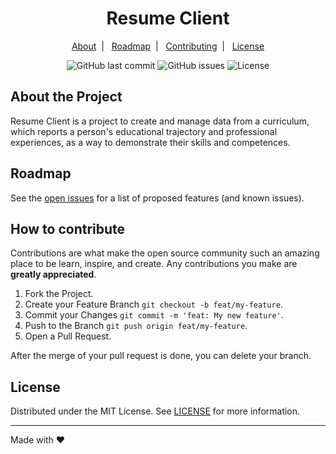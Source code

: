 <h1 align="center">
  Resume Client
</h1>

<p align="center">
  <a href="#about-the-project">About</a>&nbsp;&nbsp;|&nbsp;&nbsp;
  <a href="#roadmap">Roadmap</a>&nbsp;&nbsp;|&nbsp;&nbsp;
  <a href="#how-to-contribute">Contributing</a>&nbsp;&nbsp;|&nbsp;&nbsp;
  <a href="#license">License</a>
</p>

<p align="center">
  <img alt="GitHub last commit" src="https://img.shields.io/github/last-commit/Hacksbr/resume-client?style=plastic" />
  <img alt="GitHub issues" src="https://img.shields.io/github/issues/Hacksbr/resume-client?style=plastic" />
  <img alt="License" src="https://img.shields.io/github/license/Hacksbr/resume-client?style=plastic" />
</p>

## About the Project

Resume Client is a project to create and manage data from a curriculum, which reports a person's educational trajectory and professional experiences, as a way to demonstrate their skills and competences.


## Roadmap

See the [open issues](https://github.com/Hacksbr/resume-client/issues) for a list of proposed features (and known issues).


## How to contribute

Contributions are what make the open source community such an amazing place to be learn, inspire, and create. Any contributions you make are **greatly appreciated**.

1. Fork the Project.
2. Create your Feature Branch `git checkout -b feat/my-feature`.
3. Commit your Changes `git commit -m 'feat: My new feature'`.
4. Push to the Branch `git push origin feat/my-feature`.
5. Open a Pull Request.

After the merge of your pull request is done, you can delete your branch.


## License

Distributed under the MIT License. See [LICENSE](LICENSE) for more information.

---

Made with ♥
